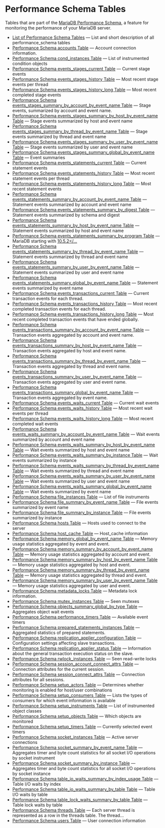 # Performance Schema Tables

Tables that are part of the [MariaDB Performance Schema](/sql-statements-structure/sql-statements/administrative-sql-statements/system-tables/performance-schema), a feature for monitoring the performance of your MariaDB server.

- [List of Performance Schema Tables](/sql-statements-structure/sql-statements/administrative-sql-statements/system-tables/performance-schema/performance-schema-tables/list-of-performance-schema-tables/) — List and short description of all performance_schema tables
- [Performance Schema accounts Table](/sql-statements-structure/sql-statements/administrative-sql-statements/system-tables/performance-schema/performance-schema-tables/performance-schema-accounts-table/) — Account connection information.
- [Performance Schema cond_instances Table](/sql-statements-structure/sql-statements/administrative-sql-statements/system-tables/performance-schema/performance-schema-tables/performance-schema-cond_instances-table/) — List of instrumented condition objects
- [Performance Schema events_stages_current Table](/sql-statements-structure/sql-statements/administrative-sql-statements/system-tables/performance-schema/performance-schema-tables/performance-schema-events_stages_current-table/) — Current stage events
- [Performance Schema events_stages_history Table](/sql-statements-structure/sql-statements/administrative-sql-statements/system-tables/performance-schema/performance-schema-tables/performance-schema-events_stages_history-table/) — Most recent stage events per thread
- [Performance Schema events_stages_history_long Table](/sql-statements-structure/sql-statements/administrative-sql-statements/system-tables/performance-schema/performance-schema-tables/performance-schema-events_stages_history_long-table/) — Most recent completed stage events
- [Performance Schema events_stages_summary_by_account_by_event_name Table](/sql-statements-structure/sql-statements/administrative-sql-statements/system-tables/performance-schema/performance-schema-tables/performance-schema-events_stages_summary_by_account_by_event_name-table/) — Stage events, summarized by account and event name.
- [Performance Schema events_stages_summary_by_host_by_event_name Table](/sql-statements-structure/sql-statements/administrative-sql-statements/system-tables/performance-schema/performance-schema-tables/performance-schema-events_stages_summary_by_host_by_event_name-table/) — Stage events summarized by host and event name
- [Performance Schema events_stages_summary_by_thread_by_event_name Table](/sql-statements-structure/sql-statements/administrative-sql-statements/system-tables/performance-schema/performance-schema-tables/performance-schema-events_stages_summary_by_thread_by_event_name-table/) — Stage events summarized by thread and event name
- [Performance Schema events_stages_summary_by_user_by_event_name Table](/sql-statements-structure/sql-statements/administrative-sql-statements/system-tables/performance-schema/performance-schema-tables/performance-schema-events_stages_summary_by_user_by_event_name-table/) — Stage events summarized by user and event name
- [Performance Schema events_stages_summary_global_by_event_name Table](/sql-statements-structure/sql-statements/administrative-sql-statements/system-tables/performance-schema/performance-schema-tables/performance-schema-events_stages_summary_global_by_event_name-table/) — Event summaries
- [Performance Schema events_statements_current Table](/sql-statements-structure/sql-statements/administrative-sql-statements/system-tables/performance-schema/performance-schema-tables/performance-schema-events_statements_current-table/) — Current statement events
- [Performance Schema events_statements_history Table](/sql-statements-structure/sql-statements/administrative-sql-statements/system-tables/performance-schema/performance-schema-tables/performance-schema-events_statements_history-table/) — Most recent statement events per thread
- [Performance Schema events_statements_history_long Table](/sql-statements-structure/sql-statements/administrative-sql-statements/system-tables/performance-schema/performance-schema-tables/performance-schema-events_statements_history_long-table/) — Most recent statement events
- [Performance Schema events_statements_summary_by_account_by_event_name Table](/sql-statements-structure/sql-statements/administrative-sql-statements/system-tables/performance-schema/performance-schema-tables/performance-schema-events_statements_summary_by_account_by_event_name-table/) — Statement events summarized by account and event name
- [Performance Schema events_statements_summary_by_digest Table](/sql-statements-structure/sql-statements/administrative-sql-statements/system-tables/performance-schema/performance-schema-tables/performance-schema-events_statements_summary_by_digest-table/) — Statement events summarized by schema and digest
- [Performance Schema events_statements_summary_by_host_by_event_name Table](/sql-statements-structure/sql-statements/administrative-sql-statements/system-tables/performance-schema/performance-schema-tables/performance-schema-events_statements_summary_by_host_by_event_name-table/) — Statement events summarized by host and event name
- [Performance Schema events_statements_summary_by_program Table](/sql-statements-structure/sql-statements/administrative-sql-statements/system-tables/performance-schema/performance-schema-tables/performance-schema-events_statements_summary_by_program-table/) — MariaDB starting with <a href="/kb/en/mariadb-1052-release-notes/">10.5.2</...
- [Performance Schema events_statements_summary_by_thread_by_event_name Table](/sql-statements-structure/sql-statements/administrative-sql-statements/system-tables/performance-schema/performance-schema-tables/performance-schema-events_statements_summary_by_thread_by_event_name-table/) — Statement events summarized by thread and event name
- [Performance Schema events_statements_summary_by_user_by_event_name Table](/sql-statements-structure/sql-statements/administrative-sql-statements/system-tables/performance-schema/performance-schema-tables/performance-schema-events_statements_summary_by_user_by_event_name-table/) — Statement events summarized by user and event name
- [Performance Schema events_statements_summary_global_by_event_name Table](/sql-statements-structure/sql-statements/administrative-sql-statements/system-tables/performance-schema/performance-schema-tables/performance-schema-events_statements_summary_global_by_event_name-table/) — Statement events summarized by event name
- [Performance Schema events_transactions_current Table](/sql-statements-structure/sql-statements/administrative-sql-statements/system-tables/performance-schema/performance-schema-tables/performance-schema-events_transactions_current-table/) — Current transaction events for each thread.
- [Performance Schema events_transactions_history Table](/sql-statements-structure/sql-statements/administrative-sql-statements/system-tables/performance-schema/performance-schema-tables/performance-schema-events_transactions_history-table/) — Most recent completed transaction events for each thread.
- [Performance Schema events_transactions_history_long Table](/sql-statements-structure/sql-statements/administrative-sql-statements/system-tables/performance-schema/performance-schema-tables/performance-schema-events_transactions_history_long-table/) — Most recent completed transaction events that have ended globally.
- [Performance Schema events_transactions_summary_by_account_by_event_name Table](/sql-statements-structure/sql-statements/administrative-sql-statements/system-tables/performance-schema/performance-schema-tables/performance-schema-tables-performance-schema-events_transactions_summary_by/) — Transaction events aggregated by account and event name.
- [Performance Schema events_transactions_summary_by_host_by_event_name Table](/sql-statements-structure/sql-statements/administrative-sql-statements/system-tables/performance-schema/performance-schema-tables/performance-schema-events_transactions_summary_by_host_by_event_name-table/) — Transaction events aggregated by host and event name.
- [Performance Schema events_transactions_summary_by_thread_by_event_name Table](/sql-statements-structure/sql-statements/administrative-sql-statements/system-tables/performance-schema/performance-schema-tables/performance-schema-events_transactions_summary_by_thread_by_event_name-tabl/) — Transaction events aggregated by thread and event name.
- [Performance Schema events_transactions_summary_by_user_by_event_name Table](/sql-statements-structure/sql-statements/administrative-sql-statements/system-tables/performance-schema/performance-schema-tables/performance-schema-events_transactions_summary_by_user_by_event_name-table/) — Transaction events aggregated by user and event name.
- [Performance Schema events_transactions_summary_global_by_event_name Table](/sql-statements-structure/sql-statements/administrative-sql-statements/system-tables/performance-schema/performance-schema-tables/performance-schema-events_transactions_summary_global_by_event_name-table/) — Transaction events aggregated by event name.
- [Performance Schema events_waits_current Table](/sql-statements-structure/sql-statements/administrative-sql-statements/system-tables/performance-schema/performance-schema-tables/performance-schema-events_waits_current-table/) — Current wait events
- [Performance Schema events_waits_history Table](/sql-statements-structure/sql-statements/administrative-sql-statements/system-tables/performance-schema/performance-schema-tables/performance-schema-events_waits_history-table/) — Most recent wait events per thread
- [Performance Schema events_waits_history_long Table](/sql-statements-structure/sql-statements/administrative-sql-statements/system-tables/performance-schema/performance-schema-tables/performance-schema-events_waits_history_long-table/) — Most recent completed wait events
- [Performance Schema events_waits_summary_by_account_by_event_name Table](/sql-statements-structure/sql-statements/administrative-sql-statements/system-tables/performance-schema/performance-schema-tables/performance-schema-events_waits_summary_by_account_by_event_name-table/) — Wait events summarized by account and event name
- [Performance Schema events_waits_summary_by_host_by_event_name Table](/sql-statements-structure/sql-statements/administrative-sql-statements/system-tables/performance-schema/performance-schema-tables/performance-schema-events_waits_summary_by_host_by_event_name-table/) — Wait events summarized by host and event name
- [Performance Schema events_waits_summary_by_instance Table](/sql-statements-structure/sql-statements/administrative-sql-statements/system-tables/performance-schema/performance-schema-tables/performance-schema-events_waits_summary_by_instance-table/) — Wait events summarized by instance
- [Performance Schema events_waits_summary_by_thread_by_event_name Table](/sql-statements-structure/sql-statements/administrative-sql-statements/system-tables/performance-schema/performance-schema-tables/performance-schema-events_waits_summary_by_thread_by_event_name-table/) — Wait events summarized by thread and event name
- [Performance Schema events_waits_summary_by_user_by_event_name Table](/sql-statements-structure/sql-statements/administrative-sql-statements/system-tables/performance-schema/performance-schema-tables/performance-schema-events_waits_summary_by_user_by_event_name-table/) — Wait events summarized by user and event name
- [Performance Schema events_waits_summary_global_by_event_name Table](/sql-statements-structure/sql-statements/administrative-sql-statements/system-tables/performance-schema/performance-schema-tables/performance-schema-events_waits_summary_global_by_event_name-table/) — Wait events summarized by event name
- [Performance Schema file_instances Table](/sql-statements-structure/sql-statements/administrative-sql-statements/system-tables/performance-schema/performance-schema-tables/performance-schema-file_instances-table/) — List of file instruments
- [Performance Schema file_summary_by_event_name Table](/sql-statements-structure/sql-statements/administrative-sql-statements/system-tables/performance-schema/performance-schema-tables/performance-schema-file_summary_by_event_name-table/) — File events summarized by event name
- [Performance Schema file_summary_by_instance Table](/sql-statements-structure/sql-statements/administrative-sql-statements/system-tables/performance-schema/performance-schema-tables/performance-schema-file_summary_by_instance-table/) — File events summarized by instance
- [Performance Schema hosts Table](/sql-statements-structure/sql-statements/administrative-sql-statements/system-tables/performance-schema/performance-schema-tables/performance-schema-hosts-table/) — Hosts used to connect to the server
- [Performance Schema host_cache Table](/sql-statements-structure/sql-statements/administrative-sql-statements/system-tables/performance-schema/performance-schema-tables/performance-schema-host_cache-table/) — Host_cache information
- [Performance Schema memory_global_by_event_name Table](/sql-statements-structure/sql-statements/administrative-sql-statements/system-tables/performance-schema/performance-schema-tables/performance-schema-memory_global_by_event_name-table/) — Memory usage statistics aggregated by event and event.
- [Performance Schema memory_summary_by_account_by_event_name Table](/sql-statements-structure/sql-statements/administrative-sql-statements/system-tables/performance-schema/performance-schema-tables/performance-schema-memory_summary_by_account_by_event_name-table/) — Memory usage statistics aggregated by account and event.
- [Performance Schema memory_summary_by_host_by_event_name Table](/sql-statements-structure/sql-statements/administrative-sql-statements/system-tables/performance-schema/performance-schema-tables/performance-schema-memory_summary_by_host_by_event_name-table/) — Memory usage statistics aggregated by host and event.
- [Performance Schema memory_summary_by_thread_by_event_name Table](/sql-statements-structure/sql-statements/administrative-sql-statements/system-tables/performance-schema/performance-schema-tables/performance-schema-memory_summary_by_thread_by_event_name-table/) — Memory usage statistics aggregated by thread and event.
- [Performance Schema memory_summary_by_user_by_event_name Table](/sql-statements-structure/sql-statements/administrative-sql-statements/system-tables/performance-schema/performance-schema-tables/performance-schema-memory_summary_by_user_by_event_name-table/) — Memory usage statistics aggregated by user and event.
- [Performance Schema metadata_locks Table](/sql-statements-structure/sql-statements/administrative-sql-statements/system-tables/performance-schema/performance-schema-tables/performance-schema-metadata_locks-table/) — Metadata lock information.
- [Performance Schema mutex_instances Table](/sql-statements-structure/sql-statements/administrative-sql-statements/system-tables/performance-schema/performance-schema-tables/performance-schema-mutex_instances-table/) — Seen mutexes
- [Performance Schema objects_summary_global_by_type Table](/sql-statements-structure/sql-statements/administrative-sql-statements/system-tables/performance-schema/performance-schema-tables/performance-schema-objects_summary_global_by_type-table/) — Aggregates object wait events
- [Performance Schema performance_timers Table](/sql-statements-structure/sql-statements/administrative-sql-statements/system-tables/performance-schema/performance-schema-tables/performance-schema-performance_timers-table/) — Available event timers
- [Performance Schema prepared_statements_instances Table](/sql-statements-structure/sql-statements/administrative-sql-statements/system-tables/performance-schema/performance-schema-tables/performance-schema-prepared_statements_instances-table/) — Aggregated statistics of prepared statements.
- [Performance Schema replication_applier_configuration Table](/sql-statements-structure/sql-statements/administrative-sql-statements/system-tables/performance-schema/performance-schema-tables/performance-schema-replication_applier_configuration-table/) — Configuration settings affecting slave transactions.
- [Performance Schema replication_applier_status Table](/sql-statements-structure/sql-statements/administrative-sql-statements/system-tables/performance-schema/performance-schema-tables/performance-schema-replication_applier_status-table/) — Information about the general transaction execution status on the slave.
- [Performance Schema rwlock_instances Table](/sql-statements-structure/sql-statements/administrative-sql-statements/system-tables/performance-schema/performance-schema-tables/performance-schema-rwlock_instances-table/) — Seen read-write locks
- [Performance Schema session_account_connect_attrs Table](/sql-statements-structure/sql-statements/administrative-sql-statements/system-tables/performance-schema/performance-schema-tables/performance-schema-session_account_connect_attrs-table/) — Connection attributes for the current session.
- [Performance Schema session_connect_attrs Table](/sql-statements-structure/sql-statements/administrative-sql-statements/system-tables/performance-schema/performance-schema-tables/performance-schema-session_connect_attrs-table/) — Connection attributes for all sessions.
- [Performance Schema setup_actors Table](/sql-statements-structure/sql-statements/administrative-sql-statements/system-tables/performance-schema/performance-schema-tables/performance-schema-setup_actors-table/) — Determines whether monitoring is enabled for host/user combinations
- [Performance Schema setup_consumers Table](/sql-statements-structure/sql-statements/administrative-sql-statements/system-tables/performance-schema/performance-schema-tables/performance-schema-setup_consumers-table/) — Lists the types of consumers for which event information is available
- [Performance Schema setup_instruments Table](/sql-statements-structure/sql-statements/administrative-sql-statements/system-tables/performance-schema/performance-schema-tables/performance-schema-setup_instruments-table/) — List of instrumented object classes
- [Performance Schema setup_objects Table](/sql-statements-structure/sql-statements/administrative-sql-statements/system-tables/performance-schema/performance-schema-tables/performance-schema-setup_objects-table/) — Which objects are monitored
- [Performance Schema setup_timers Table](/sql-statements-structure/sql-statements/administrative-sql-statements/system-tables/performance-schema/performance-schema-tables/performance-schema-setup_timers-table/) — Currently selected event timers
- [Performance Schema socket_instances Table](/sql-statements-structure/sql-statements/administrative-sql-statements/system-tables/performance-schema/performance-schema-tables/performance-schema-socket_instances-table/) — Active server connections
- [Performance Schema socket_summary_by_event_name Table](/sql-statements-structure/sql-statements/administrative-sql-statements/system-tables/performance-schema/performance-schema-tables/performance-schema-socket_summary_by_event_name-table/) — Aggregates timer and byte count statistics for all socket I/O operations by socket instrument
- [Performance Schema socket_summary_by_instance Table](/sql-statements-structure/sql-statements/administrative-sql-statements/system-tables/performance-schema/performance-schema-tables/performance-schema-socket_summary_by_instance-table/) — Aggregates timer and byte count statistics for all socket I/O operations by socket instance
- [Performance Schema table_io_waits_summary_by_index_usage Table](/sql-statements-structure/sql-statements/administrative-sql-statements/system-tables/performance-schema/performance-schema-tables/performance-schema-table_io_waits_summary_by_index_usage-table/) — Table I/O waits by index
- [Performance Schema table_io_waits_summary_by_table Table](/sql-statements-structure/sql-statements/administrative-sql-statements/system-tables/performance-schema/performance-schema-tables/performance-schema-table_io_waits_summary_by_table-table/) — Table I/O waits by table
- [Performance Schema table_lock_waits_summary_by_table Table](/sql-statements-structure/sql-statements/administrative-sql-statements/system-tables/performance-schema/performance-schema-tables/performance-schema-table_lock_waits_summary_by_table-table/) — Table lock waits by table
- [Performance Schema threads Table](/sql-statements-structure/sql-statements/administrative-sql-statements/system-tables/performance-schema/performance-schema-tables/performance-schema-threads-table/) — Each server thread is represented as a row in the threads table.
The thread...
- [Performance Schema users Table](/sql-statements-structure/sql-statements/administrative-sql-statements/system-tables/performance-schema/performance-schema-tables/performance-schema-users-table/) — User connection information